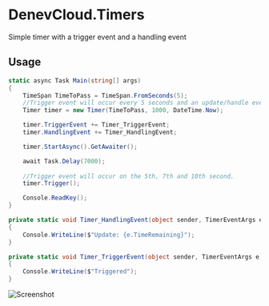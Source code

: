 # DenevCloud.Timers

Simple timer with a trigger event and a handling event

## Usage

```cs
static async Task Main(string[] args)
{
    TimeSpan TimeToPass = TimeSpan.FromSeconds(5);
    //Trigger event will occur every 5 seconds and an update/handle event will occur every 1000ms (1 second)
    Timer timer = new Timer(TimeToPass, 1000, DateTime.Now);

    timer.TriggerEvent += Timer_TriggerEvent;
    timer.HandlingEvent += Timer_HandlingEvent;

    timer.StartAsync().GetAwaiter();

    await Task.Delay(7000);
    
    //Trigger event will occur on the 5th, 7th and 10th second.
    timer.Trigger(); 

    Console.ReadKey();
}

private static void Timer_HandlingEvent(object sender, TimerEventArgs e)
{
    Console.WriteLine($"Update: {e.TimeRemaining}");
}

private static void Timer_TriggerEvent(object sender, TimerEventArgs e)
{
    Console.WriteLine($"Triggered");
}
```

![Screenshot](https://cdn.denevcloud.com/denevcloud/denevcloud.timers.screenshot.jpg)
